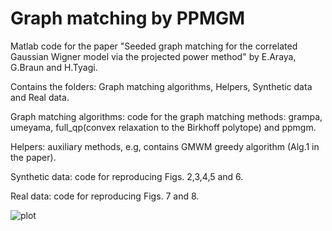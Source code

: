 # Graph matching by PPMGM
Matlab code for the paper "Seeded graph matching for the correlated Gaussian Wigner model via the projected power method" by E.Araya, G.Braun and H.Tyagi. 

Contains the folders: Graph matching algorithms, Helpers, Synthetic data and Real data. 

Graph matching algorithms: code for the graph matching methods: grampa, umeyama, full_qp(convex relaxation to the Birkhoff polytope) and ppmgm.

Helpers: auxiliary methods, e.g, contains GMWM greedy algorithm (Alg.1 in the paper).

Synthetic data: code for reproducing Figs. 2,3,4,5 and 6. 

Real data: code for reproducing Figs. 7 and 8. 

![plot](https://github.com/ErnestoArayaV/Graph-matching-PPMGM/blob/ppmgm_rec.png?raw=true)





